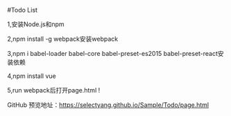 #Todo List

1,安装Node.js和npm

2,npm install -g webpack安装webpack

3,npm i babel-loader babel-core babel-preset-es2015 babel-preset-react安装依赖

4,npm install vue

5,run webpack后打开page.html !

GitHub 预览地址：https://selectyang.github.io/Sample/Todo/page.html

